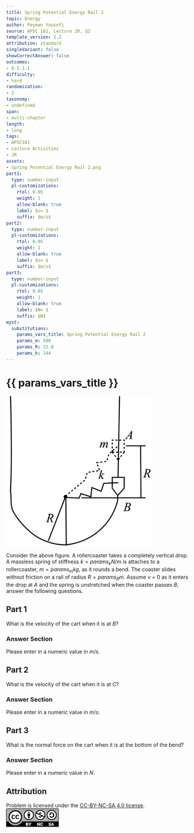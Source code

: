 ```yaml
---
title: Spring Potential Energy Rail 2
topic: Energy
author: Peyman Yousefi
source: APSC 181, Lecture 20, Q2
template_version: 1.2
attribution: standard
singleVariant: false
showCorrectAnswer: false
outcomes:
- 8.5.1.1
difficulty:
- hard
randomization:
- 2
taxonomy:
- undefined
span:
- multi-chapter
length:
- long
tags:
- APSC181
- Lecture Activities
- JR
assets:
- Spring Potential Energy Rail 2.png
part1:
  type: number-input
  pl-customizations:
    rtol: 0.05
    weight: 1
    allow-blank: true
    label: $v= $
    suffix: $m/s$
part2:
  type: number-input
  pl-customizations:
    rtol: 0.05
    weight: 1
    allow-blank: true
    label: $v= $
    suffix: $m/s$
part3:
  type: number-input
  pl-customizations:
    rtol: 0.05
    weight: 1
    allow-blank: true
    label: $N= $
    suffix: $N$
myst:
  substitutions:
    params_vars_title: Spring Potential Energy Rail 2
    params_m: 500
    params_R: 32.0
    params_k: 144
---
```

# {{ params_vars_title }}
<img src="Spring Potential Energy Rail 2.png" width=400>

Consider the above figure. A rollercoaster takes a completely vertical drop. A massless spring of stiffness $k = {{params_k}} N/m$ is attaches to a rollercoaster, $m = {{params_m}} kg$, as it rounds a bend. The coaster slides without friction on a rail of radius $R = {{params_R}} m$. Assume $v$ = 0 as it enters the drop at $A$ and the spring is unstretched when the coaster passes $B$, answer the following questions.

## Part 1

What is the velocity of the cart when it is at $B$?

### Answer Section

Please enter in a numeric value in $m/s$.

## Part 2

What is the velocity of the cart when it is at $C$?

### Answer Section

Please enter in a numeric value in $m/s$.

## Part 3

What is the normal force on the cart when it is at the bottom of the bend?

### Answer Section

Please enter in a numeric value in $N$.

## Attribution

Problem is licensed under the [CC-BY-NC-SA 4.0 license](https://creativecommons.org/licenses/by-nc-sa/4.0/).<br> ![The Creative Commons 4.0 license requiring attribution-BY, non-commercial-NC, and share-alike-SA license.](https://raw.githubusercontent.com/firasm/bits/master/by-nc-sa.png)